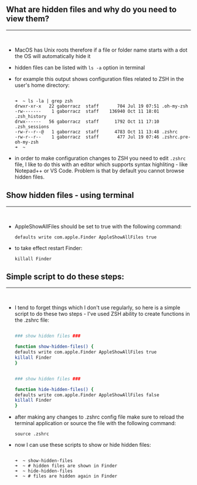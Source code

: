 ## What are hidden files and why do you need to view them?  
___  
</br>  

  - MacOS has Unix roots therefore if a file or folder name starts with a dot the OS will automatically hide it  
  - hidden files can be listed with `ls -a` option in terminal  
  - for example this output shows configuration files related to ZSH in the user's home directory:
  
     ```text

    ➜  ~ ls -la | grep zsh
    drwxr-xr-x   22 gaborracz  staff       704 Jul 19 07:51 .oh-my-zsh
    -rw-------    1 gaborracz  staff    136940 Oct 11 18:01 .zsh_history
    drwx------   56 gaborracz  staff      1792 Oct 11 17:10 .zsh_sessions
    -rw-r--r--@   1 gaborracz  staff      4783 Oct 11 13:48 .zshrc
    -rw-r--r--    1 gaborracz  staff       477 Jul 19 07:46 .zshrc.pre-oh-my-zsh
    ➜  ~ 

     ```

  - in order to make configuration changes to ZSH you need to edit `.zshrc` file, I like to do this with an editor which supports syntax highliting - like Notepad++ or VS Code. Problem is that by default you cannot browse hidden files.  

## Show hidden files - using terminal 
___  
</br>  

  - AppleShowAllFiles should be set to true with the following command:  
    
    `defaults write com.apple.Finder AppleShowAllFiles true`  

  - to take effect restart Finder:  
  
    `killall Finder`

## Simple script to do these steps:  
___  
</br>

  - I tend to forget things which I don't use regularly, so here is a simple script to do these two steps - I've used ZSH ability to create functions in the .zshrc file:  
  
    ```sh

    ### show hidden files ###

    function show-hidden-files() {
    defaults write com.apple.Finder AppleShowAllFiles true
    killall Finder
    }


    ### show hidden files ###

    function hide-hidden-files() {
    defaults write com.apple.Finder AppleShowAllFiles false
    killall Finder
    }

    ```  

  - after making any changes to .zshrc config file make sure to reload the terminal application or source the file with the following command:  

    `source .zshrc`  

  - now I can use these scripts to show or hide hidden files:  

    ```text

    ➜  ~ show-hidden-files
    ➜  ~ # hidden files are shown in Finder 
    ➜  ~ hide-hidden-files
    ➜  ~ # files are hidden again in Finder

    ```